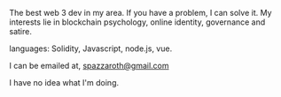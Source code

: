 The best web 3 dev in my area.  If you have a problem, I can solve it.  My interests lie in blockchain psychology, online identity, governance and satire.

languages: Solidity, Javascript, node.js, vue.

I can be emailed at, spazzaroth@gmail.com

I have no idea what I'm doing.
